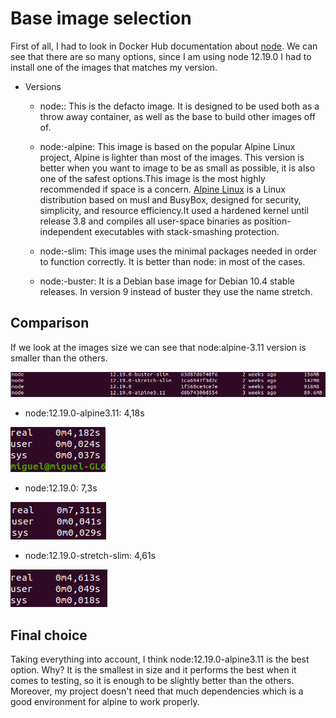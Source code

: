 # Base image selection

First of all, I had to look in Docker Hub documentation about [node](https://hub.docker.com/_/node). We can see that there are so many options, since I am using 
node 12.19.0 I had to install one of the images that matches my version.

- Versions

  - node:<version>: 
  This is the defacto image. It is designed to be used both as a throw away container, as well as the base to build other images off of.

  - node:<version>-alpine:
  This image is based on the popular Alpine Linux project, Alpine is lighter than most of the images. This version is better when you want to image to be as small
  as possible, it is also one of the safest options.This image is the most highly recommended if space is a concern.
  [Alpine Linux](https://en.wikipedia.org/wiki/Alpine_Linux) is a Linux distribution based on musl and BusyBox, designed for security, simplicity, and resource efficiency.It used a hardened kernel until      release 3.8 and compiles all user-space binaries as position-independent executables with stack-smashing protection.
  
  - node:<version>-slim: 
  This image uses the minimal packages needed in order to function correctly. It is better than node:<version> in most of the cases.
  
  - node:<version>-buster:
  It is a Debian base image for Debian 10.4 stable releases. In version 9 instead of buster they use the name stretch.
  
  
 ## Comparison
 
 If we look at the images size we can see that node:alpine-3.11 version is smaller than the others. 
 
 ![](img/docker_images.png)
 
- node:12.19.0-alpine3.11: 4,18s

![](img/alpine3.11.png)
 
 - node:12.19.0: 7,3s
 
 ![](img/node_.png)
 
 - node:12.19.0-stretch-slim: 4,61s
 
 ![](img/stretch.png)
 
 ## Final choice
 
Taking everything into account, I think node:12.19.0-alpine3.11 is the best option. Why? It is the smallest in size and it performs the best when it comes to testing, so it is enough to be slightly better than the others. Moreover, my project doesn't need that much dependencies which is a good environment for alpine to work properly.

